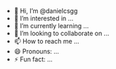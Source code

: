 - 👋 Hi, I’m @danielcsgg
- 👀 I’m interested in ...
- 🌱 I’m currently learning ...
- 💞️ I’m looking to collaborate on ...
- 📫 How to reach me ...
- 😄 Pronouns: ...
- ⚡ Fun fact: ...

<!---
danielcsgg/danielcsgg is a ✨ special ✨ repository because its `README.md` (this file) appears on your GitHub profile.
You can click the Preview link to take a look at your changes.
--->
